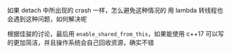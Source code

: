 如果 detach 中所出现的 crash 一样，怎么避免这种情况的 用 lambda 转线程也会遇到这种问题，如何解决呢

根据佳骏的讨论，最后用 `enable_shared_from_this`，如果能使用 c++17 可以写的更加简洁，并且操作系统会自己回收资源，确实不错